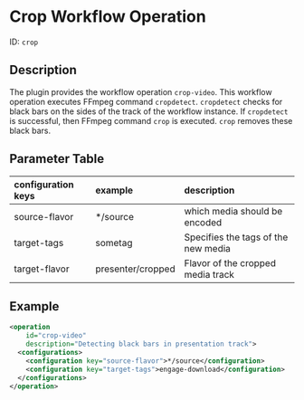 Crop Workflow Operation
=======================

ID: `crop`


Description
-----------

The plugin provides the workflow operation `crop-video`. This workflow operation executes FFmpeg command `cropdetect`.
`cropdetect` checks for black bars on the sides of the track of the workflow instance. If `cropdetect` is successful,
then FFmpeg command `crop` is executed. `crop` removes these black bars.


Parameter Table
---------------

| configuration keys    | example          | description
| :-------------        | :----------------| :-------------
| source-flavor         | \*/source        | which media should be encoded
| target-tags           | sometag          | Specifies the tags of the new media
| target-flavor         | presenter/cropped| Flavor of the cropped media track


Example
-------

```xml
<operation
    id="crop-video"
    description="Detecting black bars in presentation track">
  <configurations>
    <configuration key="source-flavor">*/source</configuration>
    <configuration key="target-tags">engage-download</configuration>
  </configurations>
</operation>
```
